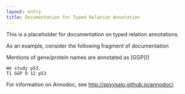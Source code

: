 ```yaml
---
layout: entry
title: Documentation for Typed Relation Annotation
---
```


This is a placeholder for documentation on typed relation annotations.

As an example, consider the following fragment of documentation

<div class="documentation-example" markdown="1">
Mentions of gene/protein names are annotated as [GGP]()

~~~ ann
We study p53.
T1 GGP 9 12 p53
~~~

</div>

For information on Annodoc, see <http://spyysalo.github.io/annodoc/>.
